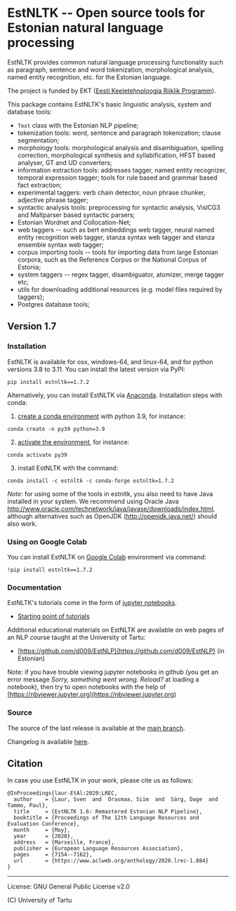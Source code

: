 EstNLTK -- Open source tools for Estonian natural language processing
=====================================================================

EstNLTK provides common natural language processing functionality such as paragraph, sentence and word tokenization,
morphological analysis, named entity recognition, etc. for the Estonian language.

The project is funded by EKT ([Eesti Keeletehnoloogia Riiklik Programm](https://www.keeletehnoloogia.ee/)).

This package contains EstNLTK's basic linguistic analysis, system and database tools:

* `Text` class with the Estonian NLP pipeline;
* tokenization tools: word, sentence and paragraph tokenization; clause segmentation; 
* morphology tools: morphological analysis and disambiguation, spelling correction, morphological synthesis and syllabification, HFST based analyser, GT and UD converters;
* information extraction tools: addresses tagger, named entity recognizer, temporal expression tagger; tools for rule based and grammar based fact extraction;
* experimental taggers: verb chain detector, noun phrase chunker, adjective phrase tagger;
* syntactic analysis tools: preprocessing for syntactic analysis, VislCG3 and Maltparser based syntactic parsers;
* Estonian Wordnet and Collocation-Net;
* web taggers -- such as bert embeddings web tagger, neural named entity recognition web tagger, stanza syntax web tagger and stanza ensemble syntax web tagger;
* corpus importing tools -- tools for importing data from large Estonian corpora, such as the Reference Corpus or the National Corpus of Estonia;
* system taggers -- regex tagger, disambiguator, atomizer, merge tagger etc;
* utils for downloading additional resources (e.g. model files required by taggers); 
* Postgres database tools;

## Version 1.7

### Installation

EstNLTK is available for osx, windows-64, and linux-64, and for python versions 3.8 to 3.11. 
You can install the latest version via PyPI:

```
pip install estnltk==1.7.2
```

Alternatively, you can install EstNLTK via [Anaconda](https://www.anaconda.com/download). Installation steps with conda:

1. [create a conda environment](https://conda.io/projects/conda/en/latest/user-guide/tasks/manage-environments.html#creating-an-environment-with-commands) with python 3.9, for instance:
```
conda create -n py39 python=3.9
```

2. [activate the environment](https://conda.io/projects/conda/en/latest/user-guide/tasks/manage-environments.html#activating-an-environment), for instance:
```
conda activate py39
```

3. install EstNLTK with the command:
```
conda install -c estnltk -c conda-forge estnltk=1.7.2
```

_Note_: for using some of the tools in estnltk, you also need to have Java installed in your system. We recommend using Oracle Java http://www.oracle.com/technetwork/java/javase/downloads/index.html, although alternatives such as OpenJDK (http://openjdk.java.net/) should also work.

### Using on Google Colab

You can install EstNLTK on [Google Colab](https://colab.research.google.com) environment via command:

```
!pip install estnltk==1.7.2
```

### Documentation

EstNLTK's tutorials come in the form of [jupyter notebooks](http://jupyter.org).

  * [Starting point of tutorials](https://github.com/estnltk/estnltk/tree/main/tutorials)
  
Additional educational materials on EstNLTK are available on web pages of an NLP course taught at the University of Tartu:

  * [https://github.com/d009/EstNLP](https://github.com/d009/EstNLP) (in Estonian)  

Note: if you have trouble viewing jupyter notebooks in github (you get an error message _Sorry, something went wrong. Reload?_ at loading a notebook), then try to open notebooks with the help of [https://nbviewer.jupyter.org](https://nbviewer.jupyter.org)

### Source

The source of the last release is available at the [main branch](https://github.com/estnltk/estnltk/tree/main/estnltk).

Changelog is available [here](https://github.com/estnltk/estnltk/blob/main/CHANGELOG.md).

## Citation

In case you use EstNLTK in your work, please cite us as follows:

    @InProceedings{laur-EtAl:2020:LREC,
      author    = {Laur, Sven  and  Orasmaa, Siim  and  Särg, Dage  and  Tammo, Paul},
      title     = {EstNLTK 1.6: Remastered Estonian NLP Pipeline},
      booktitle = {Proceedings of The 12th Language Resources and Evaluation Conference},
      month     = {May},
      year      = {2020},
      address   = {Marseille, France},
      publisher = {European Language Resources Association},
      pages     = {7154--7162},
      url       = {https://www.aclweb.org/anthology/2020.lrec-1.884}
    }

---

License: GNU General Public License v2.0

(C) University of Tartu  